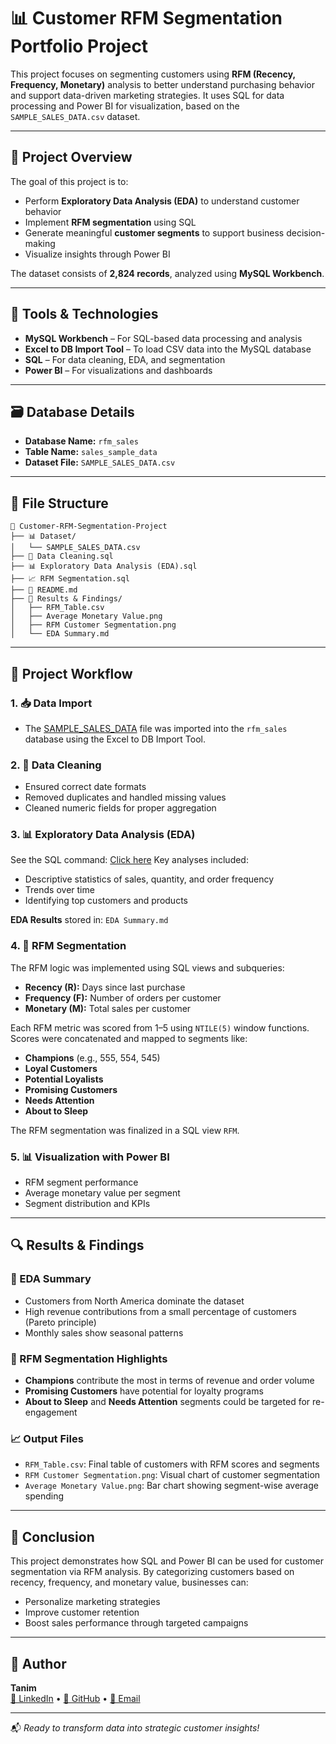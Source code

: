 # 📊 Customer RFM Segmentation Portfolio Project

This project focuses on segmenting customers using **RFM (Recency, Frequency, Monetary)** analysis to better understand purchasing behavior and support data-driven marketing strategies. It uses SQL for data processing and Power BI for visualization, based on the `SAMPLE_SALES_DATA.csv` dataset.

---

## 📁 Project Overview

The goal of this project is to:
- Perform **Exploratory Data Analysis (EDA)** to understand customer behavior
- Implement **RFM segmentation** using SQL
- Generate meaningful **customer segments** to support business decision-making
- Visualize insights through Power BI

The dataset consists of **2,824 records**, analyzed using **MySQL Workbench**.

---

## 🧰 Tools & Technologies

- **MySQL Workbench** – For SQL-based data processing and analysis
- **Excel to DB Import Tool** – To load CSV data into the MySQL database
- **SQL** – For data cleaning, EDA, and segmentation
- **Power BI** – For visualizations and dashboards

---

## 🗃️ Database Details

- **Database Name:** `rfm_sales`
- **Table Name:** `sales_sample_data`
- **Dataset File:** `SAMPLE_SALES_DATA.csv`

---

## 📂 File Structure

```
📁 Customer-RFM-Segmentation-Project
├── 📊 Dataset/
│   └── SAMPLE_SALES_DATA.csv
├── 🧼 Data Cleaning.sql
├── 📊 Exploratory Data Analysis (EDA).sql
├── 📈 RFM Segmentation.sql
├── 📄 README.md
├── 📁 Results & Findings/
│   ├── RFM_Table.csv
│   ├── Average Monetary Value.png
│   ├── RFM Customer Segmentation.png
│   └── EDA Summary.md
```

---

## 🚦 Project Workflow

### 1. 📥 Data Import
- The [SAMPLE_SALES_DATA](https://github.com/BI-with-Sabbir/SQL-Project-/blob/main/RFM%20Segmentation%20for%20Sales%20Data/SAMPLE_SALES_DATA.csv) file was imported into the `rfm_sales` database using the Excel to DB Import Tool.

### 2. 🧹 Data Cleaning
- Ensured correct date formats
- Removed duplicates and handled missing values
- Cleaned numeric fields for proper aggregation

### 3. 📊 Exploratory Data Analysis (EDA)
See the SQL command: [Click here]()
Key analyses included:
- Descriptive statistics of sales, quantity, and order frequency
- Trends over time
- Identifying top customers and products

**EDA Results** stored in: `EDA Summary.md`

### 4. 🧮 RFM Segmentation
The RFM logic was implemented using SQL views and subqueries:
- **Recency (R):** Days since last purchase
- **Frequency (F):** Number of orders per customer
- **Monetary (M):** Total sales per customer

Each RFM metric was scored from 1–5 using `NTILE(5)` window functions. Scores were concatenated and mapped to segments like:
- **Champions** (e.g., 555, 554, 545)
- **Loyal Customers**
- **Potential Loyalists**
- **Promising Customers**
- **Needs Attention**
- **About to Sleep**

The RFM segmentation was finalized in a SQL view `RFM`.

### 5. 📊 Visualization with Power BI
- RFM segment performance
- Average monetary value per segment
- Segment distribution and KPIs

---

## 🔍 Results & Findings

### 📄 EDA Summary
- Customers from North America dominate the dataset
- High revenue contributions from a small percentage of customers (Pareto principle)
- Monthly sales show seasonal patterns

### 🧩 RFM Segmentation Highlights
- **Champions** contribute the most in terms of revenue and order volume
- **Promising Customers** have potential for loyalty programs
- **About to Sleep** and **Needs Attention** segments could be targeted for re-engagement

### 📈 Output Files
- `RFM_Table.csv`: Final table of customers with RFM scores and segments
- `RFM Customer Segmentation.png`: Visual chart of customer segmentation
- `Average Monetary Value.png`: Bar chart showing segment-wise average spending

---

## 📌 Conclusion
This project demonstrates how SQL and Power BI can be used for customer segmentation via RFM analysis. By categorizing customers based on recency, frequency, and monetary value, businesses can:

- Personalize marketing strategies
- Improve customer retention
- Boost sales performance through targeted campaigns

---

## 👤 Author
**Tanim**  
[🔗 LinkedIn](https://www.linkedin.com/) • [📂 GitHub](https://github.com/) • [📧 Email](mailto:your.email@example.com)

---

📬 _Ready to transform data into strategic customer insights!_


